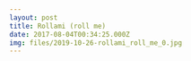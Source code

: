 ```yaml
---
layout: post
title: Rollami (roll me)
date: 2017-08-04T00:34:25.000Z
img: files/2019-10-26-rollami_roll_me_0.jpg
---
```


